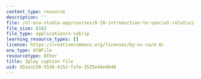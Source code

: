 ```yaml
---
content_type: resource
description: ''
file: /ol-ocw-studio-app/courses/8-20-introduction-to-special-relativity-january-iap-2021/d5aa1c5855384152fa7e3525e44e4648_0STE0476EOk.srt
file_size: 8183
file_type: application/x-subrip
learning_resource_types: []
license: https://creativecommons.org/licenses/by-nc-sa/4.0/
ocw_type: OCWFile
resourcetype: Other
title: 3play caption file
uid: d5aa1c58-5538-4152-fa7e-3525e44e4648
---
```

